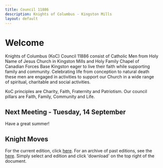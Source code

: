 ```yaml
---
title: Council 11886
description: Knights of Columbus - Kingston Mills
layout: default
---
```


# Welcome

Knights of Columbus (KoC) Council 11886 consist of Catholic Men from Holy Name of Jesus Church in Kingston Mills and Holy Family Chapel of Canadian Forces Base Kingston eager to live their faith while supporting family and community.  Celebrating life from conception to natural death these men are engaged in activities to support our Church in a wide range of spiritual, charitable and social activities.

KoC principles are Charity, Faith, Fraternity and Patriotism. Our council pillars are Faith, Family, Community and Life.

## Next Meeting - Tuesday, 14 September

Have a great summer!

## Knight Moves

For the current edition, click [here](https://github.com/11886knights/11886knights.github.io/blob/master/docs/knights_moves/Jun21.pdf). For an archive of past editions, see the [here](https://github.com/11886knights/11886knights.github.io/tree/master/docs/knights_moves). Simply select and edition and click 'download' on the top right of the document.
